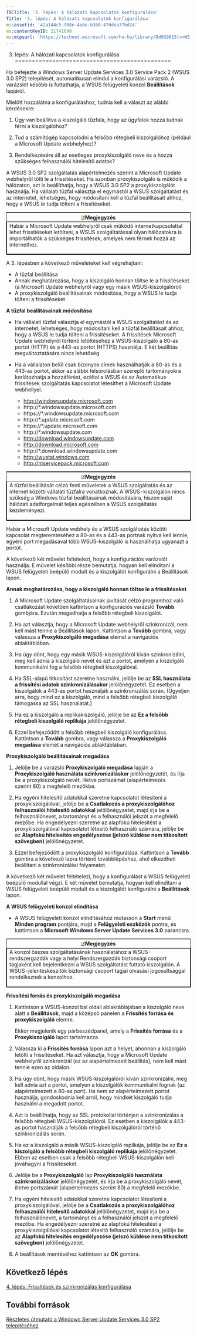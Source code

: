 ```yaml
---
TOCTitle: '3. lépés: A hálózati kapcsolatok konfigurálása'
Title: '3. lépés: A hálózati kapcsolatok konfigurálása'
ms:assetid: '42a144c5-f08e-4a6e-b360-47ddea77bd24'
ms:contentKeyID: 21741690
ms:mtpsurl: 'https://technet.microsoft.com/hu-hu/library/Dd939815(v=WS.10)'
---
```


3. lépés: A hálózati kapcsolatok konfigurálása
==============================================

Ha befejezte a Windows Server Update Services 3.0 Service Pack 2 (WSUS 3.0 SP2) telepítését, automatikusan elindul a konfigurálási varázsló. A varázslót később is futtathatja, a WSUS felügyeleti konzol **Beállítások** lapjáról.

Mielőtt hozzálátna a konfiguráláshoz, tudnia kell a választ az alábbi kérdésekre:

1. Úgy van beállítva a kiszolgáló tűzfala, hogy az ügyfelek hozzá tudnak férni a kiszolgálóhoz?

2. Tud a számítógép kapcsolódni a felsőbb rétegbeli kiszolgálóhoz (például a Microsoft Update webhelyhez)?

3. Rendelkezésére áll az esetleges proxykiszolgáló neve és a hozzá szükséges felhasználói hitelesítő adatok?

A WSUS 3.0 SP2 szolgáltatás alapértelmezés szerint a Microsoft Update webhelyről tölti le a frissítéseket. Ha azonban proxykiszolgáló is működik a hálózaton, azt is beállíthatja, hogy a WSUS 3.0 SP2 a proxykiszolgálót használja. Ha vállalati tűzfal választja el egymástól a WSUS szolgáltatást és az internetet, lehetséges, hogy módosítani kell a tűzfal beállításait ahhoz, hogy a WSUS le tudja tölteni a frissítéseket.

<p> </p>
<table style="border:1px solid black;">
<colgroup>
<col width="100%" />
</colgroup>
<thead>
<tr class="header">
<th><img src="images/Dd939815.note(WS.10).gif" />Megjegyzés</th>
</tr>
</thead>
<tbody>
<tr class="odd">
<td style="border:1px solid black;">Habár a Microsoft Update webhelyről csak működő internetkapcsolattal lehet frissítéseket letölteni, a WSUS szolgáltatással olyan hálózatokra is importálhatók a szükséges frissítések, amelyek nem férnek hozzá az internethez.
<p></p></td>
</tr>
</tbody>
</table>
<p> </p>

A 3. lépésben a következő műveleteket kell végrehajtani:

-   A tűzfal beállítása
-   Annak meghatározása, hogy a kiszolgáló honnan töltse le a frissítéseket (a Microsoft Update webhelyről vagy egy másik WSUS-kiszolgálóról)
-   A proxykiszolgáló beállításainak módosítása, hogy a WSUS le tudja tölteni a frissítéseket

**A tűzfal beállításainak módosítása**
-   Ha vállalati tűzfal választja el egymástól a WSUS szolgáltatást és az internetet, lehetséges, hogy módosítani kell a tűzfal beállításait ahhoz, hogy a WSUS le tudja tölteni a frissítéseket. A frissítések Microsoft Update webhelyről történő letöltéséhez a WSUS-kiszolgáló a 80-as portot (HTTP) és a 443-as portot (HTTPS) használja. E két beállítás megváltoztatására nincs lehetőség.

-   Ha a vállalaton belül csak bizonyos címek használhatják a 80-as és a 443-as portot, akkor az alábbi felsorolásban szereplő tartományokra korlátozhatja a hozzáférést, ezáltal a WSUS és az Automatikus frissítések szolgáltatás kapcsolatot létesíthet a Microsoft Update webhellyel.

    -   http://windowsupdate.microsoft.com
    -   http://\*.windowsupdate.microsoft.com
    -   https://\*.windowsupdate.microsoft.com
    -   http://\*.update.microsoft.com
    -   https://\*.update.microsoft.com
    -   http://\*.windowsupdate.com
    -   http://download.windowsupdate.com
    -   http://download.microsoft.com
    -   http://\*.download.windowsupdate.com
    -   http://wustat.windows.com
    -   http://ntservicepack.microsoft.com

<p> </p>
<table style="border:1px solid black;">
<colgroup>
<col width="100%" />
</colgroup>
<thead>
<tr class="header">
<th><img src="images/Dd939815.note(WS.10).gif" />Megjegyzés</th>
</tr>
</thead>
<tbody>
<tr class="odd">
<td style="border:1px solid black;">A tűzfal beállítását célzó fenti műveletek a WSUS szolgáltatás és az internet közötti vállalati tűzfalra vonatkoznak. A WSUS-kiszolgálón nincs szükség a Windows tűzfal beállításainak módosítására, hiszen saját hálózati adatforgalmát teljes egészében a WSUS szolgáltatás kezdeményezi.
<p></p></td>
</tr>
</tbody>
</table>
<p> </p>

Habár a Microsoft Update webhely és a WSUS szolgáltatás közötti kapcsolat megteremtéséhez a 80-as és a 443-as portnak nyitva kell lennie, egyéni port megadásával több WSUS-kiszolgáló is használhatja ugyanazt a portot.

A következő két művelet feltételezi, hogy a konfigurációs varázslót használja. E művelet későbbi része bemutatja, hogyan kell elindítani a WSUS felügyeleti beépülő modult és a kiszolgálót konfigurálni a Beállítások lapon.

**Annak meghatározása, hogy a kiszolgáló honnan töltse le a frissítéseket**
1.  A Microsoft Update szolgáltatásainak javítását célzó programhoz való csatlakozást követően kattintson a konfigurációs varázsló **Tovább** gombjára. Ezután megadhatja a felsőbb rétegbeli kiszolgálót.

2.  Ha azt választja, hogy a Microsoft Update webhelyről szinkronizál, nem kell mást tennie a Beállítások lapon. Kattintson a **Tovább** gombra, vagy válassza a **Proxykiszolgáló megadása** elemet a navigációs ablaktáblában.

3.  Ha úgy dönt, hogy egy másik WSUS-kiszolgálóról kíván szinkronizálni, meg kell adnia a kiszolgáló nevét és azt a portot, amelyen a kiszolgáló kommunikálni fog a felsőbb rétegbeli kiszolgálóval.

4.  Ha SSL-alapú titkosítást szeretne használni, jelölje be az **SSL használata a frissítési adatok szinkronizálásakor** jelölőnégyzetet. Ez esetben a kiszolgálók a 443-as portot használják a szinkronizálás során. (Ügyeljen arra, hogy mind ez a kiszolgáló, mind a felsőbb rétegbeli kiszolgáló támogassa az SSL használatát.)

5.  Ha ez a kiszolgáló a replikakiszolgáló, jelölje be az **Ez a felsőbb rétegbeli kiszolgáló replikája** jelölőnégyzetet.

6.  Ezzel befejeződött a felsőbb rétegbeli kiszolgáló konfigurálása. Kattintson a **Tovább** gombra, vagy válassza a **Proxykiszolgáló megadása** elemet a navigációs ablaktáblában.

**Proxykiszolgáló beállításainak megadása**
1.  Jelölje be a varázsló **Proxykiszolgáló megadása** lapján a **Proxykiszolgáló használata szinkronizáláskor** jelölőnégyzetét, és írja be a proxykiszolgáló nevét, illetve portszámát (alapértelmezés szerint 80) a megfelelő mezőkbe.

2.  Ha egyéni hitelesítő adatokkal szeretne kapcsolatot létesíteni a proxykiszolgálóval, jelölje be a **Csatlakozás a proxykiszolgálóhoz felhasználói hitelesítő adatokkal** jelölőnégyzetet, majd írja be a felhasználónevet, a tartományt és a felhasználói jelszót a megfelelő mezőbe. Ha engedélyezni szeretné az alapfokú hitelesítést a proxykiszolgálóval kapcsolatot létesítő felhasználó számára, jelölje be az **Alapfokú hitelesítés engedélyezése (jelszó küldése nem titkosított szövegben)** jelölőnégyzetet.

3.  Ezzel befejeződött a proxykiszolgáló konfigurálása. Kattintson a **Tovább** gombra a következő lapra történő továbblépéshez, ahol elkezdheti beállítani a szinkronizálási folyamatot.

A következő két művelet feltételezi, hogy a konfigurálást a WSUS felügyeleti beépülő modullal végzi. E két művelet bemutatja, hogyan kell elindítani a WSUS felügyeleti beépülő modult és a kiszolgálót konfigurálni a **Beállítások** lapon.

**A WSUS felügyeleti konzol elindítása**
-   A WSUS felügyeleti konzol elindításához mutasson a **Start** menü **Minden program** pontjára, majd a **Felügyeleti eszközök** pontra, és kattintson a **Microsoft Windows Server Update Services 3.0** parancsra.

<p> </p>
<table style="border:1px solid black;">
<colgroup>
<col width="100%" />
</colgroup>
<thead>
<tr class="header">
<th><img src="images/Dd939815.note(WS.10).gif" />Megjegyzés</th>
</tr>
</thead>
<tbody>
<tr class="odd">
<td style="border:1px solid black;">A konzol összes szolgáltatásának használatához a WSUS-rendszergazdák vagy a helyi Rendszergazdák biztonsági csoport tagjaként kell bejelentkezni a WSUS szolgáltatást futtató kiszolgálón. A WSUS-jelentéskészítők biztonsági csoport tagjai olvasási jogosultsággal rendelkeznek a konzolhoz.
<p></p></td>
</tr>
</tbody>
</table>
<p> </p>

**Frissítési forrás és proxykiszolgáló megadása**
1.  Kattintson a WSUS-konzol bal oldali ablaktáblájában a kiszolgáló neve alatt a **Beállítások**, majd a középső panelen a **Frissítés forrása és proxykiszolgáló** elemre.

    Ekkor megjelenik egy párbeszédpanel, amely a **Frissítés forrása** és a **Proxykiszolgáló** lapot tartalmazza.

2.  Válassza ki a **Frissítés forrása** lapon azt a helyet, ahonnan a kiszolgáló letölti a frissítéseket. Ha azt választja, hogy a Microsoft Update webhelyről szinkronizál (ez az alapértelmezett beállítás), nem kell mást tennie ezen az oldalon.

3.  Ha úgy dönt, hogy másik WSUS-kiszolgálóról kíván szinkronizálni, meg kell adnia azt a portot, amelyen a kiszolgálók kommunikálni fognak (az alapértelmezett a 80-as port). Ha nem az alapértelmezett portot használja, gondoskodnia kell arról, hogy mindkét kiszolgáló tudja használni a megadott portot.

4.  Azt is beállíthatja, hogy az SSL protokollal történjen a szinkronizálás a felsőbb rétegbeli WSUS-kiszolgálóról. Ez esetben a kiszolgálók a 443-as portot használják a felsőbb rétegbeli kiszolgálóról történő szinkronizálás során.

5.  Ha ez a kiszolgáló a másik WSUS-kiszolgáló replikája, jelölje be az **Ez a kiszolgáló a felsőbb rétegbeli kiszolgáló replikája** jelölőnégyzetet. Ebben az esetben csak a felsőbb rétegbeli WSUS-kiszolgálón kell jóváhagyni a frissítéseket.

6.  Jelölje be a **Proxykiszolgáló** lap **Proxykiszolgáló használata szinkronizáláskor** jelölőnégyzetét, és írja be a proxykiszolgáló nevét, illetve portszámát (alapértelmezés szerint 80) a megfelelő mezőkbe.

7.  Ha egyéni hitelesítő adatokkal szeretne kapcsolatot létesíteni a proxykiszolgálóval, jelölje be a **Csatlakozás a proxykiszolgálóhoz felhasználói hitelesítő adatokkal** jelölőnégyzetet, majd írja be a felhasználónevet, a tartományt és a felhasználói jelszót a megfelelő mezőbe. Ha engedélyezni szeretné az alapfokú hitelesítést a proxykiszolgálóval kapcsolatot létesítő felhasználó számára, jelölje be az **Alapfokú hitelesítés engedélyezése (jelszó küldése nem titkosított szövegben)** jelölőnégyzetet.

8.  A beállítások mentéséhez kattintson az **OK** gombra.

Következő lépés
---------------

[4. lépés: Frissítések és szinkronizálás konfigurálása](https://technet.microsoft.com/deeaa7e1-9b50-45cb-9537-d75f70de3405)

További források
----------------

[Részletes útmutató a Windows Server Update Services 3.0 SP2 telepítéséhez](https://technet.microsoft.com/4b504edc-93b3-45b0-a7e8-d0107f1a4442)
